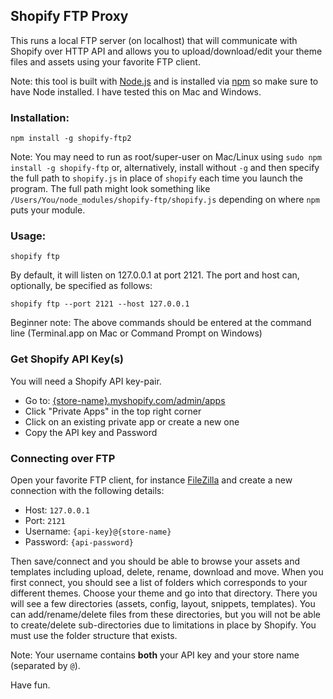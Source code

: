 ## Shopify FTP Proxy

This runs a local FTP server (on localhost) that will communicate with Shopify over HTTP API and allows you to upload/download/edit your theme files and assets using your favorite FTP client.

Note: this tool is built with [Node.js](https://nodejs.org) and is installed via [npm](https://www.npmjs.org) so make sure to have Node installed. I have tested this on Mac and Windows.

 
### Installation:

    npm install -g shopify-ftp2

Note: You may need to run as root/super-user on Mac/Linux using `sudo npm install -g shopify-ftp` or, alternatively, install without `-g` and then specify the full path to `shopify.js` in place of `shopify` each time you launch the program. The full path might look something like `/Users/You/node_modules/shopify-ftp/shopify.js` depending on where `npm` puts your module.

### Usage:

    shopify ftp

By default, it will listen on 127.0.0.1 at port 2121. The port and host can, optionally, be specified as follows:

    shopify ftp --port 2121 --host 127.0.0.1

Beginner note: The above commands should be entered at the command line (Terminal.app on Mac or Command Prompt on Windows)

### Get Shopify API Key(s)

You will need a Shopify API key-pair.

 * Go to: [{store-name}.myshopify.com/admin/apps](https://myshopify.com/admin/apps)
 * Click "Private Apps" in the top right corner
 * Click on an existing private app or create a new one
 * Copy the API key and Password

### Connecting over FTP

Open your favorite FTP client, for instance [FileZilla](https://filezilla-project.org/) and create a new connection with the following details:

 * Host: `127.0.0.1`
 * Port: `2121`
 * Username: `{api-key}@{store-name}`
 * Password: `{api-password}`

Then save/connect and you should be able to browse your assets and templates including upload, delete, rename, download and move. When you first connect, you should see a list of folders which corresponds to your different themes. Choose your theme and go into that directory. There you will see a few directories (assets, config, layout, snippets, templates). You can add/rename/delete files from these directories, but you will not be able to create/delete sub-directories due to limitations in place by Shopify. You must use the folder structure that exists.

Note: Your username contains __both__ your API key and your store name (separated by `@`).

Have fun.

